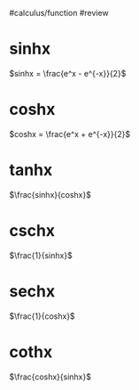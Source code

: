 #calculus/function #review 

# sinhx

$sinhx = \frac{e^x - e^{-x}}{2}$

# coshx

$coshx = \frac{e^x + e^{-x}}{2}$

# tanhx

$\frac{sinhx}{coshx}$

# cschx

$\frac{1}{sinhx}$

# sechx

$\frac{1}{coshx}$

# cothx

$\frac{coshx}{sinhx}$
